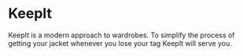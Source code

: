 # KeepIt

KeepIt is a modern approach to wardrobes. To simplify the process of getting your jacket whenever you lose your tag KeepIt will serve you.